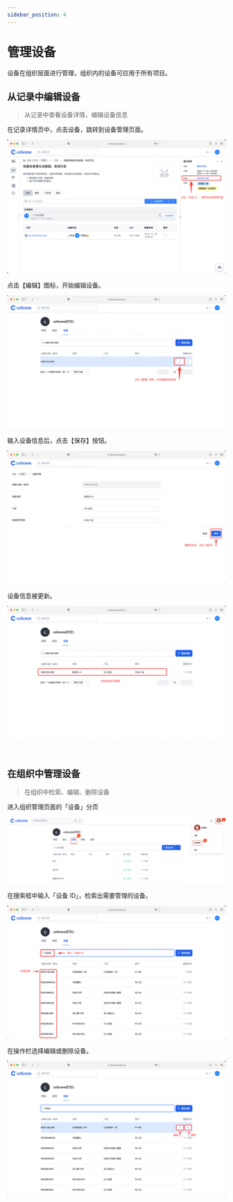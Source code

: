 ```yaml
---
sidebar_position: 4
---
```


# 管理设备

设备在组织层面进行管理，组织内的设备可应用于所有项目。

## 从记录中编辑设备

> 从记录中查看设备详情，编辑设备信息

在记录详情页中，点击设备，跳转到设备管理页面。

![manage-device-1](../img/manage-device-1.png)

点击【编辑】图标，开始编辑设备。

![manage-device-2](../img/manage-device-2.png)

输入设备信息后，点击【保存】按钮。

![manage-device-3](../img/manage-device-3.png)

设备信息被更新。

![manage-device-4](../img/manage-device-4.png)

<br />

## 在组织中管理设备

> 在组织中检索、编辑、删除设备

进入组织管理页面的「设备」分页

![org-device](../img/org-device.png)

在搜索框中输入「设备 ID」，检索出需要管理的设备。

![device-3](../img/device-3.png)

在操作栏选择编辑或删除设备。

![device-4](../img/device-4.png)

<br />
